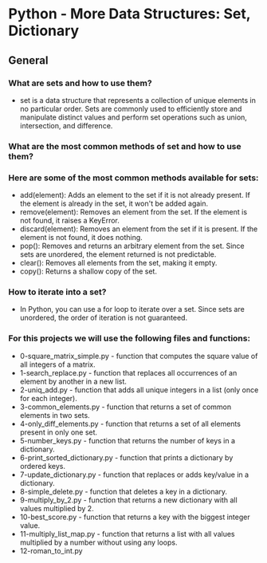 # Python - More Data Structures: Set, Dictionary

## General
### What are sets and how to use them?
-  set is a data structure that represents a collection of unique elements in no particular order.
   Sets are commonly used to efficiently store and manipulate distinct values and
   perform set operations such as union, intersection, and difference.

### What are the most common methods of set and how to use them?
### Here are some of the most common methods available for sets:

- add(element): Adds an element to the set if it is not already present.
  If the element is already in the set, it won't be added again.
- remove(element): Removes an element from the set. If the element is not found, it raises a KeyError.
- discard(element): Removes an element from the set if it is present. If the element is not found, it does nothing.
- pop(): Removes and returns an arbitrary element from the set. Since sets are unordered, the element returned is not predictable.
- clear(): Removes all elements from the set, making it empty.
- copy(): Returns a shallow copy of the set.

### How to iterate into a set?
- In Python, you can use a for loop to iterate over a set. Since sets are unordered, 
  the order of iteration is not guaranteed.

### For this projects we will use the following files and functions:
- 0-square_matrix_simple.py - function that computes the square value of all integers of a matrix.
- 1-search_replace.py - function that replaces all occurrences of an element by another in a new list.
- 2-uniq_add.py - function that adds all unique integers in a list (only once for each integer).
- 3-common_elements.py - function that returns a set of common elements in two sets.
- 4-only_diff_elements.py - function that returns a set of all elements present in only one set.
- 5-number_keys.py - function that returns the number of keys in a dictionary.
- 6-print_sorted_dictionary.py - function that prints a dictionary by ordered keys.
- 7-update_dictionary.py - function that replaces or adds key/value in a dictionary.
- 8-simple_delete.py - function that deletes a key in a dictionary.
- 9-multiply_by_2.py - function that returns a new dictionary with all values multiplied by 2.
- 10-best_score.py - function that returns a key with the biggest integer value.
- 11-multiply_list_map.py -  function that returns a list with all values multiplied by a number without using any loops.
- 12-roman_to_int.py

